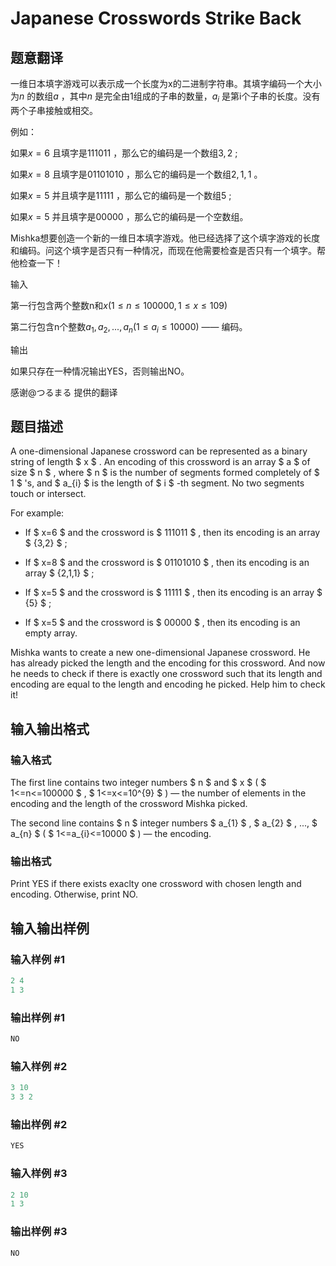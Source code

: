 # Japanese Crosswords Strike Back

## 题意翻译

一维日本填字游戏可以表示成一个长度为x的二进制字符串。其填字编码一个大小为$n$ 的数组$a$ ，其中$n$ 是完全由1组成的子串的数量，$a_i$ 是第i个子串的长度。没有两个子串接触或相交。

例如：

如果$x = 6$ 且填字是$111011$ ，那么它的编码是一个数组${3,2}$ ;

如果$x = 8$ 且填字是$01101010$ ，那么它的编码是一个数组${2,1,1}$ 。

如果$x = 5$ 并且填字是$11111$ ，那么它的编码是一个数组${5}$ ;

如果$x = 5$ 并且填字是$00000$ ，那么它的编码是一个空数组。

Mishka想要创造一个新的一维日本填字游戏。他已经选择了这个填字游戏的长度和编码。问这个填字是否只有一种情况，而现在他需要检查是否只有一个填字。帮他检查一下！

输入

第一行包含两个整数n和$x(1≤n≤100000,1≤x\leq109)$

第二行包含n个整数$a_1,a_2,...,a_n(1≤a_i≤10000)$ —— 编码。

输出

如果只存在一种情况输出YES，否则输出NO。

感谢@つるまる 提供的翻译

## 题目描述

A one-dimensional Japanese crossword can be represented as a binary string of length $ x $ . An encoding of this crossword is an array $ a $ of size $ n $ , where $ n $ is the number of segments formed completely of $ 1 $ 's, and $ a_{i} $ is the length of $ i $ -th segment. No two segments touch or intersect.

For example:

- If $ x=6 $ and the crossword is $ 111011 $ , then its encoding is an array $ {3,2} $ ;

- If $ x=8 $ and the crossword is $ 01101010 $ , then its encoding is an array $ {2,1,1} $ ;

- If $ x=5 $ and the crossword is $ 11111 $ , then its encoding is an array $ {5} $ ;

- If $ x=5 $ and the crossword is $ 00000 $ , then its encoding is an empty array.

Mishka wants to create a new one-dimensional Japanese crossword. He has already picked the length and the encoding for this crossword. And now he needs to check if there is exactly one crossword such that its length and encoding are equal to the length and encoding he picked. Help him to check it!

## 输入输出格式

### 输入格式

The first line contains two integer numbers $ n $ and $ x $ ( $ 1<=n<=100000 $ , $ 1<=x<=10^{9} $ ) — the number of elements in the encoding and the length of the crossword Mishka picked.

The second line contains $ n $ integer numbers $ a_{1} $ , $ a_{2} $ , ..., $ a_{n} $ ( $ 1<=a_{i}<=10000 $ ) — the encoding.

### 输出格式

Print YES if there exists exaclty one crossword with chosen length and encoding. Otherwise, print NO.

## 输入输出样例

### 输入样例 #1

```cpp
2 4
1 3

```
### 输出样例 #1

```cpp
NO

```
### 输入样例 #2

```cpp
3 10
3 3 2

```
### 输出样例 #2

```cpp
YES

```
### 输入样例 #3

```cpp
2 10
1 3

```
### 输出样例 #3

```cpp
NO

```
